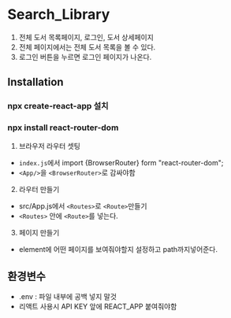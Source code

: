 # Search_Library

1. 전체 도서 목록페이지, 로그인, 도서 상세페이지
2. 전체 페이지에서는 전체 도서 목록을 볼 수 있다.
3. 로그인 버튼을 누르면 로그인 페이지가 나온다.

## Installation

### npx create-react-app 설치

### npx install react-router-dom

1. 브라우저 라우터 셋팅

- `index.js`에서 import {BrowserRouter} form "react-router-dom";
- `<App/>`을 `<BrowserRouter>`로 감싸야함

2. 라우터 만들기

- src/App.js에서 `<Routes>`로 `<Route>`만들기
- `<Routes>` 안에 `<Route>`를 넣는다.

3. 페이지 만들기

- element에 어떤 페이지를 보여줘야할지 설정하고 path까지넣어준다.

## 환경변수

- .env : 파일 내부에 공백 넣지 말것
- 리액트 사용시 API KEY 앞에 REACT_APP 붙여줘야함
